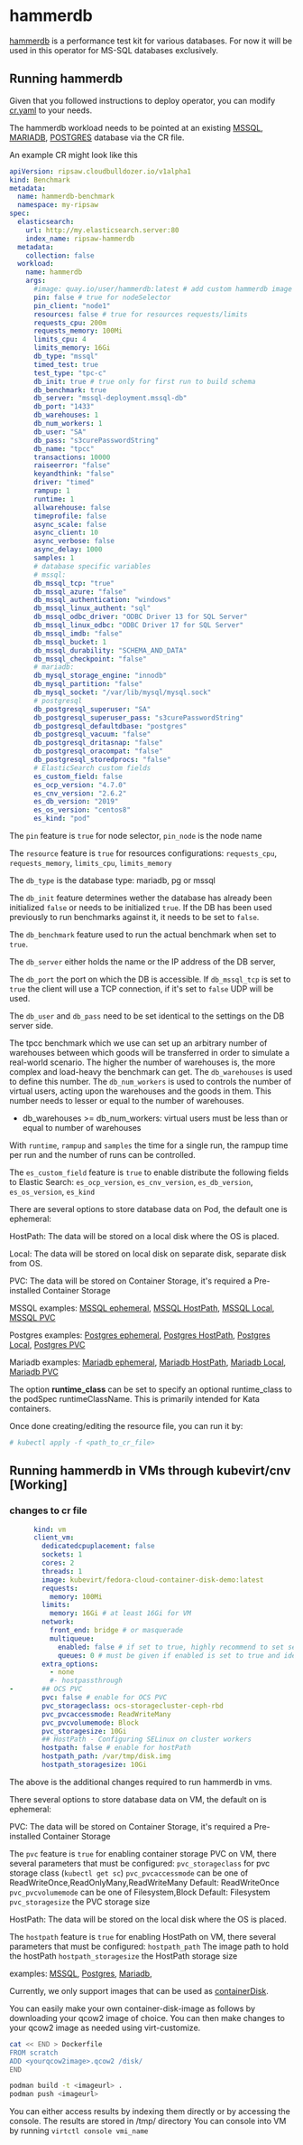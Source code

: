 # hammerdb

[hammerdb](https://www.hammerdb.com/) is a performance test kit for various databases. For now it will be used in this operator for MS-SQL databases exclusively.

## Running hammerdb

Given that you followed instructions to deploy operator,
you can modify [cr.yaml](../resources/crds/hammerdb_crds/ripsaw_v1alpha1_hammerdb_cr.yaml) to your needs.

The hammerdb workload needs to be pointed at an existing [MSSQL](../resources/crds/hammerdb_crds/mssql/ripsaw_v1alpha1_hammerdb_mssql_cr.yaml), [MARIADB](../resources/crds/hammerdb_crds/mariadb/ripsaw_v1alpha1_hammerdb_mariadb_cr.yaml), [POSTGRES](../resources/crds/hammerdb_crds/postgres/ripsaw_v1alpha1_hammerdb_postgres_cr.yaml) database via the CR file.

An example CR might look like this

```yaml
apiVersion: ripsaw.cloudbulldozer.io/v1alpha1
kind: Benchmark
metadata:
  name: hammerdb-benchmark
  namespace: my-ripsaw
spec:
  elasticsearch:
    url: http://my.elasticsearch.server:80
    index_name: ripsaw-hammerdb
  metadata:
    collection: false
  workload:
    name: hammerdb
    args:
      #image: quay.io/user/hammerdb:latest # add custom hammerdb image
      pin: false # true for nodeSelector
      pin_client: "node1"
      resources: false # true for resources requests/limits
      requests_cpu: 200m
      requests_memory: 100Mi
      limits_cpu: 4
      limits_memory: 16Gi
      db_type: "mssql"
      timed_test: true
      test_type: "tpc-c"
      db_init: true # true only for first run to build schema
      db_benchmark: true
      db_server: "mssql-deployment.mssql-db"
      db_port: "1433"
      db_warehouses: 1
      db_num_workers: 1
      db_user: "SA"
      db_pass: "s3curePasswordString"
      db_name: "tpcc"
      transactions: 10000
      raiseerror: "false"
      keyandthink: "false"
      driver: "timed"
      rampup: 1
      runtime: 1
      allwarehouse: false
      timeprofile: false
      async_scale: false
      async_client: 10
      async_verbose: false
      async_delay: 1000
      samples: 1
      # database specific variables
      # mssql:
      db_mssql_tcp: "true"
      db_mssql_azure: "false"
      db_mssql_authentication: "windows"
      db_mssql_linux_authent: "sql"
      db_mssql_odbc_driver: "ODBC Driver 13 for SQL Server"
      db_mssql_linux_odbc: "ODBC Driver 17 for SQL Server"
      db_mssql_imdb: "false"
      db_mssql_bucket: 1
      db_mssql_durability: "SCHEMA_AND_DATA"
      db_mssql_checkpoint: "false"
      # mariadb:
      db_mysql_storage_engine: "innodb"
      db_mysql_partition: "false"
      db_mysql_socket: "/var/lib/mysql/mysql.sock"
      # postgresql
      db_postgresql_superuser: "SA"
      db_postgresql_superuser_pass: "s3curePasswordString"
      db_postgresql_defaultdbase: "postgres"
      db_postgresql_vacuum: "false"
      db_postgresql_dritasnap: "false"
      db_postgresql_oracompat: "false"
      db_postgresql_storedprocs: "false"
      # ElasticSearch custom fields
      es_custom_field: false
      es_ocp_version: "4.7.0"
      es_cnv_version: "2.6.2"
      es_db_version: "2019"
      es_os_version: "centos8"
      es_kind: "pod"
```
The `pin` feature is `true` for node selector, `pin_node` is the node name

The `resource` feature is `true` for resources configurations: `requests_cpu`, `requests_memory`, `limits_cpu`, `limits_memory`

The `db_type` is the database type: mariadb, pg or mssql

The `db_init` feature determines wether the database has already been initialized `false` or needs to be initialized `true`. If the DB has been used previously to run benchmarks against it, it needs to be set to `false`.

The `db_benchmark` feature used to run the actual benchmark when set to `true`. 

The `db_server` either holds the name or the IP address of the DB server, 

The `db_port` the port on which the DB is accessible. If `db_mssql_tcp` is set to `true` the client will use a TCP connection, if it's set to `false` UDP will be used.

The `db_user` and `db_pass` need to be set identical to the settings on the DB server side. 

The tpcc benchmark which we use can set up an arbitrary number of warehouses between which goods will be transferred in order to simulate a real-world scenario. The higher the number of warehouses is, the more complex and load-heavy the benchmark can get. 
The `db_warehouses` is used to define this number. 
The `db_num_workers` is used to controls the number of virtual users, acting upon the warehouses and the goods in them. This number needs to lesser or equal to the number of warehouses.
* db_warehouses >= db_num_workers: virtual users must be less than or equal to number of warehouses

With `runtime`, `rampup` and `samples` the time for a single run, the rampup time per run and the number of runs can be controlled. 

The `es_custom_field` feature is `true` to enable distribute the following fields to Elastic Search: `es_ocp_version`, `es_cnv_version`, `es_db_version`, `es_os_version`, `es_kind`

There are several options to store database data on Pod, the default one is ephemeral:

HostPath: The data will be stored on a local disk where the OS is placed.

Local: The data will be stored on local disk on separate disk, separate disk from OS. 

PVC: The data will be stored on Container Storage, it's required a Pre-installed Container Storage

MSSQL examples:
[MSSQL ephemeral](../resources/crds/hammerdb_crds/mssql/ripsaw_v1alpha1_hammerdb_mssql_server.yaml),
[MSSQL HostPath](../resources/crds/hammerdb_crds/mssql/ripsaw_v1alpha1_hammerdb_mssql_server_hostpath.yaml),
[MSSQL Local](../resources/crds/hammerdb_crds/mssql/ripsaw_v1alpha1_hammerdb_mssql_server_local.yaml),
[MSSQL PVC](../resources/crds/hammerdb_crds/mssql/ripsaw_v1alpha1_hammerdb_mssql_server_pvc.yaml)

Postgres examples:
[Postgres ephemeral](../resources/crds/hammerdb_crds/postgres/ripsaw_v1alpha1_hammerdb_postgres_server.yaml),
[Postgres HostPath](../resources/crds/hammerdb_crds/postgres/ripsaw_v1alpha1_hammerdb_postgres_server_hostpath.yaml),
[Postgres Local](../resources/crds/hammerdb_crds/postgres/ripsaw_v1alpha1_hammerdb_postgres_server_local.yaml),
[Postgres PVC](../resources/crds/hammerdb_crds/postgres/ripsaw_v1alpha1_hammerdb_postgres_server_pvc.yaml)

Mariadb examples:
[Mariadb ephemeral](../resources/crds/hammerdb_crds/mariadb/ripsaw_v1alpha1_hammerdb_mariadb_server.yaml),
[Mariadb HostPath](../resources/crds/hammerdb_crds/mariadb/ripsaw_v1alpha1_hammerdb_mariadb_server_hostpath.yaml),
[Mariadb Local](../resources/crds/hammerdb_crds/mariadb/ripsaw_v1alpha1_hammerdb_mariadb_server_local.yaml),
[Mariadb PVC](../resources/crds/hammerdb_crds/mariadb/ripsaw_v1alpha1_hammerdb_mariadb_server_pvc.yaml)


The option **runtime_class** can be set to specify an optional
runtime_class to the podSpec runtimeClassName.  This is primarily
intended for Kata containers.

Once done creating/editing the resource file, you can run it by:

```bash
# kubectl apply -f <path_to_cr_file>
```

## Running hammerdb in VMs through kubevirt/cnv [Working]


### changes to cr file

```yaml
      kind: vm
      client_vm:
        dedicatedcpuplacement: false
        sockets: 1
        cores: 2
        threads: 1
        image: kubevirt/fedora-cloud-container-disk-demo:latest
        requests:
          memory: 100Mi
        limits:
          memory: 16Gi # at least 16Gi for VM
        network:
          front_end: bridge # or masquerade
          multiqueue:
            enabled: false # if set to true, highly recommend to set selinux to permissive on the nodes where the vms would be scheduled
            queues: 0 # must be given if enabled is set to true and ideally should be set to vcpus ideally so sockets*threads*cores, your image must've ethtool installed
        extra_options:
          - none
          #- hostpassthrough
-       ## OCS PVC
        pvc: false # enable for OCS PVC
        pvc_storageclass: ocs-storagecluster-ceph-rbd
        pvc_pvcaccessmode: ReadWriteMany
        pvc_pvcvolumemode: Block
        pvc_storagesize: 10Gi
        ## HostPath - Configuring SELinux on cluster workers
        hostpath: false # enable for hostPath
        hostpath_path: /var/tmp/disk.img
        hostpath_storagesize: 10Gi
```

The above is the additional changes required to run hammerdb in vms.

There several options to store database data on VM, the default on is ephemeral:

PVC: The data will be stored on Container Storage, it's required a Pre-installed Container Storage

The `pvc` feature is `true` for enabling container storage PVC on VM, 
there several parameters that must be configured: 
`pvc_storageclass` for pvc storage class (`kubectl get sc`)
`pvc_pvcaccessmode` can be one of ReadWriteOnce,ReadOnlyMany,ReadWriteMany Default: ReadWriteOnce
`pvc_pvcvolumemode` can be one of Filesystem,Block Default: Filesystem
`pvc_storagesize` the PVC storage size

HostPath: The data will be stored on the local disk where the OS is placed.

The `hostpath` feature is `true` for enabling HostPath on VM, 
there several parameters that must be configured: 
`hostpath_path` The image path to hold the hostPath 
`hostpath_storagesize` the HostPath storage size

examples:
[MSSQL](../resources/crds/hammerdb_crds/mssql/ripsaw_v1alpha1_hammerdb_mssql_vm.yaml),
[Postgres](../resources/crds/hammerdb_crds/postgres/ripsaw_v1alpha1_hammerdb_postgres_vm.yaml),
[Mariadb](../resources/crds/hammerdb_crds/mariadb/ripsaw_v1alpha1_hammerdb_mariadb_vm.yaml),


Currently, we only support images that can be used as [containerDisk](https://docs.openshift.com/container-platform/4.6/virt/virtual_machines/virtual_disks/virt-using-container-disks-with-vms.html#virt-preparing-container-disk-for-vms_virt-using-container-disks-with-vms).

You can easily make your own container-disk-image as follows by downloading your qcow2 image of choice.
You can then make changes to your qcow2 image as needed using virt-customize.

```bash
cat << END > Dockerfile
FROM scratch
ADD <yourqcow2image>.qcow2 /disk/
END

podman build -t <imageurl> .
podman push <imageurl>
```

You can either access results by indexing them directly or by accessing the console.
The results are stored in /tmp/ directory
You can console into VM by running `virtctl console vmi_name`